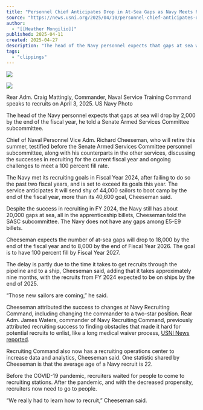 ```yaml
---
title: "Personnel Chief Anticipates Drop in At-Sea Gaps as Navy Meets Recruiting Goals"
source: "https://news.usni.org/2025/04/10/personnel-chief-anticipates-drop-in-at-sea-gaps-as-navy-meets-recruiting-goals"
author:
  - "[[Heather Mongilio]]"
published: 2025-04-11
created: 2025-04-27
description: "The head of the Navy personnel expects that gaps at sea will drop by 2,000 by the end of the fiscal year, he told a Senate Armed Services Committee subcommittee. Chief of Naval Personnel Vice Adm. Richard Cheeseman, who will retire this summer, testified before the Senate Armed Services Committee personnel subcommittee, along with his counterparts in the other services, discussing the successes in recruiting for the current fiscal year and ongoing challenges to meet a 100 percent fill rate. The Navy met its recruiting goals in Fiscal Year 2024, after failing to do so the past two fiscal years,"
tags:
  - "clippings"
---
```

[![](https://news.usni.org/wp-content/uploads/2016/02/usni_logo.png)](https://news.usni.org/)

![](https://news.usni.org/wp-content/uploads/2025/04/8952562-scaled.jpg)

Rear Adm. Craig Mattingly, Commander, Naval Service Training Command speaks to recruits on April 3, 2025. US Navy Photo

The head of the Navy personnel expects that gaps at sea will drop by 2,000 by the end of the fiscal year, he told a Senate Armed Services Committee subcommittee.

Chief of Naval Personnel Vice Adm. Richard Cheeseman, who will retire this summer, testified before the Senate Armed Services Committee personnel subcommittee, along with his counterparts in the other services, discussing the successes in recruiting for the current fiscal year and ongoing challenges to meet a 100 percent fill rate.

The Navy met its recruiting goals in Fiscal Year 2024, after failing to do so the past two fiscal years, and is set to exceed its goals this year. The service anticipates it will send shy of 44,000 sailors to boot camp by the end of the fiscal year, more than its 40,600 goal, Cheeseman said.

Despite the success in recruiting in FY 2024, the Navy still has about 20,000 gaps at sea, all in the apprenticeship billets, Cheeseman told the SASC subcommittee. The Navy does not have any gaps among E5-E9 billets.

Cheeseman expects the number of at-sea gaps will drop to 18,000 by the end of the fiscal year and to 8,000 by the end of Fiscal Year 2026. The goal is to have 100 percent fill by Fiscal Year 2027.

The delay is partly due to the time it takes to get recruits through the pipeline and to a ship, Cheeseman said, adding that it takes approximately nine months, with the recruits from FY 2024 expected to be on ships by the end of 2025.

“Those new sailors are coming,” he said.

Cheeseman attributed the success to changes at Navy Recruiting Command, including changing the commander to a two-star position. Rear Adm. James Waters, commander of Navy Recruiting Command, previously attributed recruiting success to finding obstacles that made it hard for potential recruits to enlist, like a long medical waiver process, [USNI News reported](https://news.usni.org/2025/02/24/navy-sees-promising-2025-recruiting-numbers-as-policy-shifts-endure).

Recruiting Command also now has a recruiting operations center to increase data and analytics, Cheeseman said. One statistic shared by Cheeseman is that the average age of a Navy recruit is 22.

Before the COVID-19 pandemic, recruiters waited for people to come to recruiting stations. After the pandemic, and with the decreased propensity, recruiters now need to go to people.

“We really had to learn how to recruit,” Cheeseman said.